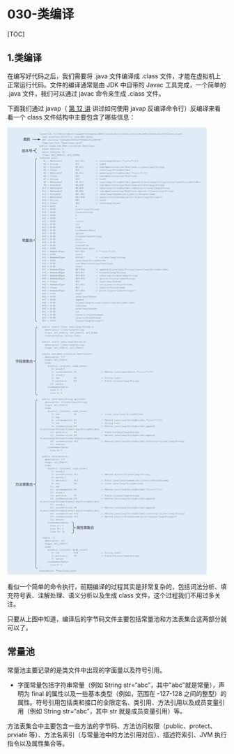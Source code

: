 # 030-类编译

[TOC]

## 1.类编译

在编写好代码之后，我们需要将 .java 文件编译成 .class 文件，才能在虚拟机上正常运行代码。文件的编译通常是由 JDK 中自带的 Javac 工具完成，一个简单的 .java 文件，我们可以通过 javac 命令来生成 .class 文件。

下面我们通过 javap（ [第 12 讲](https://time.geekbang.org/column/article/101244) 讲过如何使用 javap 反编译命令行）反编译来看看一个 class 文件结构中主要包含了哪些信息：

![img](../../../assets/605dbbcfbbfcc09143d7d9e7fed5ac7e.png)

看似一个简单的命令执行，前期编译的过程其实是非常复杂的，包括词法分析、填充符号表、注解处理、语义分析以及生成 class 文件，这个过程我们不用过多关注。

只要从上图中知道，编译后的字节码文件主要包括常量池和方法表集合这两部分就可以了。

## 常量池

常量池主要记录的是类文件中出现的字面量以及符号引用。

- 字面常量包括字符串常量（例如 String str=“abc”，其中"abc"就是常量），声明为 final 的属性以及一些基本类型（例如，范围在 -127-128 之间的整型）的属性。符号引用包括类和接口的全限定名、类引用、方法引用以及成员变量引用（例如 String str=“abc”，其中 str 就是成员变量引用）等。

方法表集合中主要包含一些方法的字节码、方法访问权限（public、protect、prviate 等）、方法名索引（与常量池中的方法引用对应）、描述符索引、JVM 执行指令以及属性集合等。

